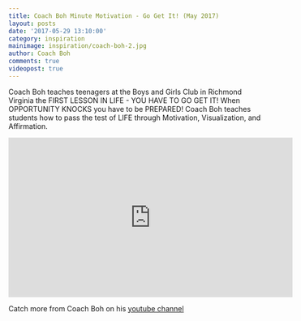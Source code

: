 ```yaml
---
title: Coach Boh Minute Motivation - Go Get It! (May 2017)
layout: posts
date: '2017-05-29 13:10:00'
category: inspiration
mainimage: inspiration/coach-boh-2.jpg
author: Coach Boh
comments: true
videopost: true
---
```


Coach Boh teaches teenagers at the Boys and Girls Club in Richmond Virginia the FIRST LESSON IN LIFE - YOU HAVE TO GO GET IT!  When OPPORTUNITY KNOCKS you have to be PREPARED! Coach Boh teaches students how to pass the test of LIFE through Motivation, Visualization, and Affirmation.

<div class="embed-responsive embed-responsive-16by9">
  <iframe class="embed-responsive-item" width="560" height="315" src="https://www.youtube.com/embed/Y32YlBVI36k?enablejsapi=1&autoplay=0&cc_load_policy=0&iv_load_policy=3&loop=1&modestbranding=0&rel=0&showinfo=0&theme=dark&color=red&autohide=2&controls=2&playsinline=1" frameborder="0" allowfullscreen></iframe>
</div>

Catch more from Coach Boh on his <a href="https://www.youtube.com/coachboh" target="_blank">youtube channel</a>